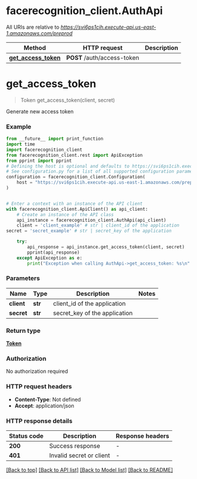 # facerecognition_client.AuthApi

All URIs are relative to *https://svi6ps1cih.execute-api.us-east-1.amazonaws.com/preprod*

Method | HTTP request | Description
------------- | ------------- | -------------
[**get_access_token**](AuthApi.md#get_access_token) | **POST** /auth/access-token | 


# **get_access_token**
> Token get_access_token(client, secret)



Generate new access token

### Example

```python
from __future__ import print_function
import time
import facerecognition_client
from facerecognition_client.rest import ApiException
from pprint import pprint
# Defining the host is optional and defaults to https://svi6ps1cih.execute-api.us-east-1.amazonaws.com/preprod
# See configuration.py for a list of all supported configuration parameters.
configuration = facerecognition_client.Configuration(
    host = "https://svi6ps1cih.execute-api.us-east-1.amazonaws.com/preprod"
)


# Enter a context with an instance of the API client
with facerecognition_client.ApiClient() as api_client:
    # Create an instance of the API class
    api_instance = facerecognition_client.AuthApi(api_client)
    client = 'client_example' # str | client_id of the application
secret = 'secret_example' # str | secret_key of the application

    try:
        api_response = api_instance.get_access_token(client, secret)
        pprint(api_response)
    except ApiException as e:
        print("Exception when calling AuthApi->get_access_token: %s\n" % e)
```

### Parameters

Name | Type | Description  | Notes
------------- | ------------- | ------------- | -------------
 **client** | **str**| client_id of the application | 
 **secret** | **str**| secret_key of the application | 

### Return type

[**Token**](Token.md)

### Authorization

No authorization required

### HTTP request headers

 - **Content-Type**: Not defined
 - **Accept**: application/json

### HTTP response details
| Status code | Description | Response headers |
|-------------|-------------|------------------|
**200** | Success response |  -  |
**401** | Invalid secret or client |  -  |

[[Back to top]](#) [[Back to API list]](../README.md#documentation-for-api-endpoints) [[Back to Model list]](../README.md#documentation-for-models) [[Back to README]](../README.md)

